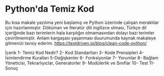 # Python'da Temiz Kod

Bu kısa makale yazılıma yeni başlamış ve Python üzerinde çalışan meraklılar için hazırlanmıştır. Döküman ve literatür dili ingilizce olması, Türkçe dil içeriğinde bazı terimlerin hala karşılığın olmamasından dolayı bazı terimler çevirilmemiştir. Anlam kargaşası yaşanması duurumunda kaynak makaleye gitmenizi tavsiy ederim. https://testdriven.io/blog/clean-code-python/

İçerik
1- Temiz Kod Nedir?
2- Kod Standartları
3- Kode Prensipleri
4-İsimlendirme Kuralları
5-Değişkenler
6- Fonksiyonlar
7- Yorumlar
8- Bağlam Yöneticisi, Tekrarlıyıclar, Generatorler
9- Modülerlik ve Sınıflar
10- Test
11- Sonuç
